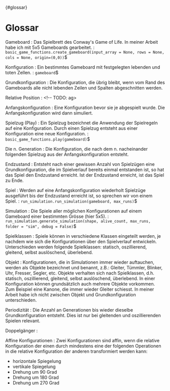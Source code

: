 {#glossar}
# Glossar

Gameboard
: Das Spielbrett des Conway's Game of Life. In meiner Arbeit habe ich mit 5x5 Gameboards gearbeitet.
: `basic_game_functions.create_gameboard(input_array = None, rows = None, cols = None, origin=(0,0))`$

Konfiguration
: Ein bestimmtes Gameboard mit festgelegten lebenden und toten Zellen.
: `gameboard`$

Grundkonfiguration
: Die Konfiguration, die übrig bleibt, wenn vom Rand des Gameboards alle nicht lebenden Zeilen und Spalten abgeschnitten werden.

Relative Position
: <!-- TODO: ag>

Anfangskonfiguration
: Eine Konfiguration bevor sie je abgespielt wurde. Die Anfangskonfiguration wird dann simuliert.

Spielzug (Play)
: Ein Spielzug bezeichnet die Anwendung der Spielregeln auf eine Konfiguration. Durch einen Spielzug entsteht aus einer Konfiguration eine neue Konfiguration.
: `basic_game_functions.play(gameboard)`$

Die n. Generation
: Die Konfiguration, die nach dem n. nacheinander folgenden Spielzug aus der Anfangskonfiguration entsteht. 

Endzustand
: Entsteht nach einer gewissen Anzahl von Spielzügen eine Grundkonfiguration, die im Spielverlauf bereits einmal entstanden ist, so hat das Spiel den Endzustand erreicht. Ist der Endzustand erreicht, ist das Spiel zu Ende.

Spiel
: Werden auf eine Anfangskonfiguration wiederholt Spielzüge ausgeführt bis der Endzustand erreicht ist, so sprechen wir von einem Spiel.
: `run_simulation.run_simulation(gameboard, max_runs)`$

Simulation
: Die Spiele aller möglichen Konfigurationen auf einem Gameboard einer bestimmten Grösse (hier 5x5).
: `run_simulation.generate_simulation(shape, alive_count, max_runs, folder = "sim", debug = False)`$

Spielklassen
: Spiele können in verschiedene Klassen eingeteilt werden, je nachdem wie sich die Konfigurationen über den Spielverlauf entwickeln. Unterschieden werden folgende Spielklassen: statisch, oszillierend, gleitend, selbst auslöschend, überlebend.

Objekt
: Konfigurationen, die in Simulationen immer wieder auftauchen, werden als Objekte bezeichnet und benannt, z.B.: Gleiter, Tümmler, Blinker, Uhr, Fresser, Segler, etc. Objekte verhalten sich nach Spielklassen, d.h. statisch, oszillierend, gleitend, selbst auslöschend, überlebend. In einer Konfiguration können grundsätzlich auch mehrere Objekte vorkommen. Zum Beispiel eine Kanone, die immer wieder Gleiter schiesst. In meiner Arbeit habe ich nicht zwischen Objekt und Grundkonfiguration unterschieden.


Periodizität
: Die Anzahl an Generationen bis wieder dieselbe Grundkonfiguration entsteht. Dies ist nur bei gleitenden und oszillierenden Spielen relevant. 

Doppelgänger
: <!-- TODO: ag -->

Affine Konfigurationen
: Zwei Konfigurationen sind affin, wenn die relative Konfiguration der einen durch mindestens eine der folgenden Operationen in die relative Konfiguration der anderen transformiert werden kann:
- horizontale Spiegelung
- vertikale Spiegelung
- Drehung um 90 Grad
- Drehung um 180 Grad
- Drehung um 270 Grad